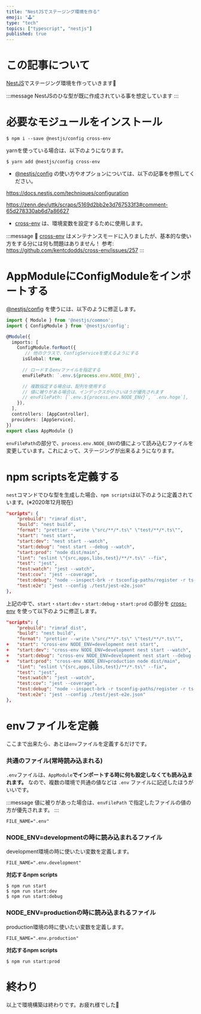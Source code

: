 ```yaml
---
title: "NestJSでステージング環境を作る"
emoji: "🕹️"
type: "tech"
topics: ["typescript", "nestjs"]
published: true
---
```


# この記事について

[NestJS](https://nestjs.com/)でステージング環境を作っていきます💪

:::message
NestJSのひな型が既に作成されている事を想定しています
:::

# 必要なモジュールをインストール

```shell
$ npm i --save @nestjs/config cross-env
```

yarnを使っている場合は、以下のようになります。

```shell
$ yarn add @nestjs/config cross-env
```

- [@nestjs/config](https://docs.nestjs.com/techniques/configuration) の使い方やオプションについては、以下の記事を参照してください。

https://docs.nestjs.com/techniques/configuration

https://zenn.dev/uttk/scraps/5169d2bb2e3d767533f3#comment-65d278330ab6d7a86627

- [cross-env](https://www.npmjs.com/package/cross-env) は、環境変数を設定するために使用します。

:::message
📌 [cross-env](https://www.npmjs.com/package/cross-env) はメンテナンスモードに入りましたが、基本的な使い方をする分には何も問題はありません！
参考: https://github.com/kentcdodds/cross-env/issues/257
:::

# AppModuleにConfigModuleをインポートする

[@nestjs/config](https://docs.nestjs.com/techniques/configuration) を使うには、以下のように修正します。

```ts:app.module.ts
import { Module } from '@nestjs/common';
import { ConfigModule } from '@nestjs/config';

@Module({
  imports: [
    ConfigModule.forRoot({
       // 他のクラスで、ConfigServiceを使えるようにする
      isGlobal: true,
      
      // ロードするenvファイルを指定する
      envFilePath: `.env.${process.env.NODE_ENV}`,

      // 複数指定する場合は、配列を使用する
      // 値に被りがある場合は、インデックスが小さいほうが優先されます
      // envFilePath: [`.env.${process.env.NODE_ENV}`, `.env.hoge`],
    }),
  ],
  controllers: [AppController],
  providers: [AppService],
})
export class AppModule {}
```

`envFilePath`の部分で、`process.env.NODE_ENV`の値によって読み込むファイルを変更しています。これによって、ステージングが出来るようになります。

# npm scriptsを定義する

`nest`コマンドでひな型を生成した場合、`npm scripts`は以下のように定義されています。(※2020年12月現在)

```json:package.json
"scripts": {
    "prebuild": "rimraf dist",
    "build": "nest build",
    "format": "prettier --write \"src/**/*.ts\" \"test/**/*.ts\"",
    "start": "nest start",
    "start:dev": "nest start --watch",
    "start:debug": "nest start --debug --watch",
    "start:prod": "node dist/main",
    "lint": "eslint \"{src,apps,libs,test}/**/*.ts\" --fix",
    "test": "jest",
    "test:watch": "jest --watch",
    "test:cov": "jest --coverage",
    "test:debug": "node --inspect-brk -r tsconfig-paths/register -r ts-node/register node_modules/.bin/jest --runInBand",
    "test:e2e": "jest --config ./test/jest-e2e.json"
},
```

上記の中で、`start`・`start:dev`・`start:debug`・`start:prod` の部分を [cross-env]() を使って以下のように修正します。

```diff:package.json
"scripts": {
    "prebuild": "rimraf dist",
    "build": "nest build",
    "format": "prettier --write \"src/**/*.ts\" \"test/**/*.ts\"",
+   "start": "cross-env NODE_ENV=development nest start",
+   "start:dev": "cross-env NODE_ENV=development nest start --watch",
+   "start:debug": "cross-env NODE_ENV=development nest start --debug --watch",
+   "start:prod": "cross-env NODE_ENV=production node dist/main",
    "lint": "eslint \"{src,apps,libs,test}/**/*.ts\" --fix",
    "test": "jest",
    "test:watch": "jest --watch",
    "test:cov": "jest --coverage",
    "test:debug": "node --inspect-brk -r tsconfig-paths/register -r ts-node/register node_modules/.bin/jest --runInBand",
    "test:e2e": "jest --config ./test/jest-e2e.json"
},
```

# envファイルを定義

ここまで出来たら、あとは`env`ファイルを定義するだけです。

### 共通のファイル(常時読み込まれる)

`.env`ファイルは、`AppModule`**でインポートする時に何も設定しなくても読み込まれます。**
なので、複数の環境で共通の値などは `.env` ファイルに記述したほうがいいです。

:::message
値に被りがあった場合は、`envFilePath` で指定したファイルの値の方が優先されます。
:::

```env:.env(サンプル)
FILE_NAME=".env"
```

### NODE_ENV=developmentの時に読み込まれるファイル

development環境の時に使いたい変数を定義します。

```env:.env.development(サンプル)
FILE_NAME=".env.development"
```

**対応するnpm scripts**

```shell
$ npm run start
$ npm run start:dev
$ npm run start:debug
```

### NODE_ENV=productionの時に読み込まれるファイル

production環境の時に使いたい変数を定義します。

```env:.env.production(サンプル)
FILE_NAME=".env.production"
```

**対応するnpm scripts**

```shell
$ npm run start:prod
```

# 終わり

以上で環境構築は終わりです。お疲れ様でした🙌